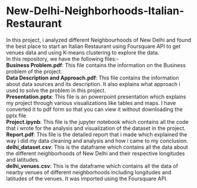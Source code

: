 # New-Delhi-Neighborhoods-Italian-Restaurant
In this project, i analyzed different Neighbourhoods of New Delhi and found the best place to start an Italian Restaurant using Foursquare API to get venues data and using K-means clustering to explore the data. \
In this repository, we have the following files:-\
**Business Problem.pdf**: This file contains the information on the Business problem of the project.\
**Data Description and Approach.pdf**: This file contains the information about data sources and its description. It also explains what approach i used to solve the problem in this project.\
**Presentation.pptx**: This file is an powerpoint presentation which explains my project through various visualizations like tables and maps. I have converted it to pdf form so that you can view it without downloading the pptx file\
**Project.ipynb**: This file is the jupyter notebook which contains all the code that i wrote for the analysis and visualization of the dataset in the project.\
**Report.pdf**: This file is the detailed report that i made which explained the way i did my data cleaning and analysis and how i came to my conclusion.\
**delhi_dataset.csv**: This is the dataframe which contains all the data about the different neighborhoods of New Delhi and their respective longitudes and latitudes.\
**delhi_venues.csv**: This is the dataframe which contains all the data of nearby venues of different neighborhoods including longitudes and latitudes of the venues. It was imported using the Foursquare API.
